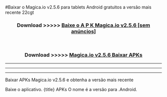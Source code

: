 #Baixar o Magica.io v2.5.6  para tablets Android gratuitos a versão mais recente 22cgt


<div align="center">
<h3>Download >>>>> <a href="https://pt-web.web.app/?pt= Magica.io v2.5.6">Baixe o A P K Magica.io v2.5.6 [sem anúncios]</a></h3><br>

<h3>Download >>>>> <a href="https://pt-web.web.app/?pt= Magica.io v2.5.6">Magica.io v2.5.6 Baixar APKs</a></h3>
</div>

----------------------------------------------------------

----------------------------------------------------------

----------------------------------------------------------

Baixar APKs Magica.io v2.5.6 e obtenha a versão mais recente

Baixe o aplicativo. {title} APKs O nome é a versão para .Android.


